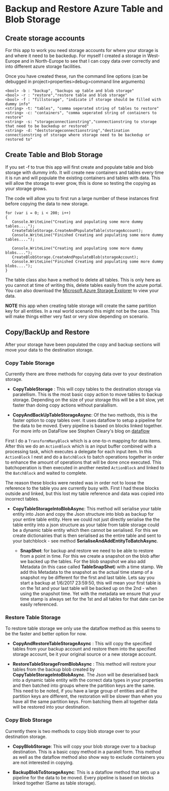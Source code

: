 # Backup and Restore Azure Table and Blob Storage

## Create storage accounts
For this app to work you need storage accounts for where your storage is and where it need to be backedup. For myself I created a storage in West-Europe and in North-Europe to see that I can copy data over correctly and into different azure storage facilities.

Once you have created these, run the command line options (can be debugged in project>properties>debug>command line arguments)

```
<bool> -b : "backup", "backups up table and blob storage"
<bool> -r : "restore","restore table and blob storage"
<bool> -f : "fillstorage", "indicate if storage should be filled with dummy info"
<string> -t: "tables", "comma seperated string of tables to restore"
<string> -c: "containers", "comma seperated string of containers to restore"
<string> -s: "storageconnectionstring","connectionstring to storage that need to be backedup or restored"
<string> -d: "deststorageconnectionstring","destination connectionstring of storage where storage need to be backedup or restored to"
```

## Create Table and Blob Storage
If you set -f to true this app will first create and populate table and blob storage with dummy info. It will create new containers and tables every time it is run and will populate the existing containers and tables with data. This will allow the storage to ever grow, this is done so testing the copying as your storage grows. 

The code will allow you to first run a large number of these instances first before copying the data to new storage. 

```
for (var i = 0; i < 200; i++)
{                
   Console.WriteLine("Creating and populating some more dummy tables....");
   CreateTableStorage.CreateAndPopulateTable(storageAccount);
   Console.WriteLine("Finished Creating and populating some more dummy tables....");

   Console.WriteLine("Creating and populating some more dummy blobs....");
   CreateBlobStorage.CreateAndPopulateBlob(storageAccount);
   Console.WriteLine("Finished Creating and populating some more dummy blobs....");
}
```

The table class also have a method to delete all tables. This is only here as you cannot at time of writing this, delete tables easily from the azure portal. You can also download the [Microsoft Azure Storage Explorer](http://storageexplorer.com/) to view your data.

__NOTE__ this app when creating table storage will create the same partition key for all entities. In a real world scenario this might not be the case. This will make things either very fast or very slow depending on scenario.

## Copy/BackUp and Restore
After your storage have been populated the copy and backup sections will move your data to the destination storage.

### Copy Table Storage
Currently there are three methods for copying data over to your destination storage.

- __CopyTableStorage__ : This will copy tables to the destination storage via paralellism. This is the most basic copy action to move tables to backup storage. Depending on the size of your storage this will be a bit slow, yet faster than doing copy actions without paralallism.

- __CopyAndBackUpTableStorageAsync__: Of the two methods, this is the faster option to copy tables over. It uses dataflow to setup a pipeline for the data to be moved. Every pipeline is based on blocks linked together. For more info on DataFlow see Stephen Cleary's blog on [dataflow](https://blog.stephencleary.com/2012/09/introduction-to-dataflow-part-1.html)

First I do a ```TransformManyBlock``` which is a one-to-n mapping for data items. After this we do an ```ActionBlock``` which is an input buffer combined with a processing task, which executes a delegate for each input item. In this ```ActionBlock``` I nest and do a ```BatchBlock``` to batch operations together in order to enhance the amount of operations that will be done once executed. This batchoperation is then executed in another nested ```ActionBlock``` and linked to the ```BatchBlock``` and waited to complete.

The reason these blocks were nested was in order not to loose the reference to the table you are currently busy with. First I had these blocks outside and linked, but this lost my table reference and data was copied into incorrect tables.

- __CopyTableStorageIntoBlobAsync__: This method will serialise your table entity into Json and copy the Json structure into blob as backup for your entire table entity. Here we could not just directly serialise the the table entity into a json structure as your table from table storage could be a dynamic table entity which then cannot be serialised. For this we create dictionairies that is then serialised as the entire table and sent to your batchblock - see method __SerialiseAndAddEntityToBatchAsync__.

   - __SnapShot__: for backup and restore we need to be able to restore from a point in time. For this we create a snapshot on the blob after we backed up the tables. For the blob snapshot we also add Metadata (in this case called __TableSnapShot__) with a time stamp. We add this Metadata to the snapshot as the actual time stamp of a snapshot my be different for the first and last table. Lets say you start a backup at 1/6/2017 23:59:50, this will mean your first table is on the 1st and your last table will be backed up on the 2nd - when using the snapshot time. Yet with the metadata we ensure that your time stamp is always set for the 1st and all tables for that date can be easily referenced.

### Restore Table Storage
To restore table storage we only use the dataflow method as this seems to be the faster and better option for now.

- __CopyAndRestoreTableStorageAsync__ : This will copy the specified tables from your backup account and restore them into the specified storage account, be it your original source or a new storage account.

- __RestoreTableStorageFromBlobAsync__ : This method will restore your tables from the backup blob created by __CopyTableStorageIntoBlobAsync__. The Json will be deserialised back into a dynamic table entity with the correct data types in your properties and then batched into groups where the partition keys are the same. This need to be noted, if you have a large group of entities and all the partition keys are different, the restoration will be slower than when you have all the same partition keys.
From batching them all together data will be restored into your destination.

### Copy Blob Storage
Currently there is two methods to copy blob storage over to your destination storage.

- __CopyBlobStorage__: This will copy your blob storage over to a backup destination. This is a basic copy method in a paralell form. This method as well as the dataflow method also show way to exclude containers you are not interested in copying.

- __BackupBlobToStorageAsync__: This is a dataflow method that sets up a pipeline for the data to be moved. Every pipeline is based on blocks linked together (Same as table storage).

